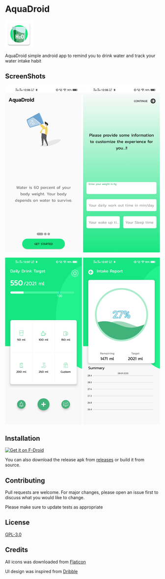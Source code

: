 # AquaDroid

<img src="/fastlane/metadata/android/en-US/images/featureGraphic.png" width="90px">

AquaDroid simple android app to remind you to drink water and track your water intake habit

## ScreenShots

<img src="/fastlane/metadata/android/en-US/images/phoneScreenshots/1-Intro.png" width="250px"> <img src="/fastlane/metadata/android/en-US/images/phoneScreenshots/2-Edit.png" width="250px"> 

<img src="/fastlane/metadata/android/en-US/images/phoneScreenshots/3-home.png" width="250px"> <img src="/fastlane/metadata/android/en-US/images/phoneScreenshots/4-Stats.png" width="250px"> 

## Installation

[<img src="https://fdroid.gitlab.io/artwork/badge/get-it-on.png"
     alt="Get it on F-Droid"
     height="80">](https://f-droid.org/packages/io.github.z3r0c00l_2k.aquadroid/)

You can also download the release apk from [releases](https://github.com/z3r0c00l-2k/AquaDroid/releases) or build it from source.

## Contributing
Pull requests are welcome. For major changes, please open an issue first to discuss what you would like to change.

Please make sure to update tests as appropriate

## License
[GPL-3.0](https://github.com/z3r0c00l-2k/AquaDroid/blob/master/LICENSE)

## Credits
All icons was downloaded from [Flaticon](https://www.flaticon.com)

UI design was inspired from [Dribble](https://dribbble.com)
